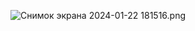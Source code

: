 ![Снимок экрана 2024-01-22 181516.png](..%2F..%2FPictures%2FScreenshots%2F%D1%ED%E8%EC%EE%EA%20%FD%EA%F0%E0%ED%E0%202024-01-22%20181516.png)